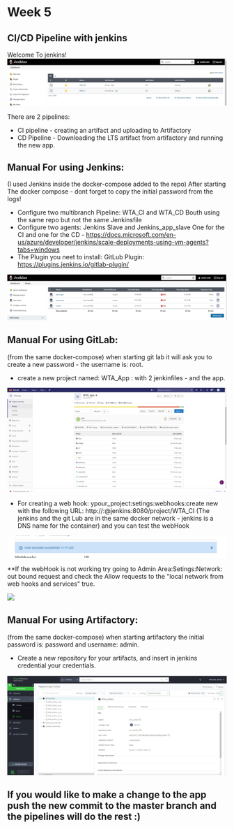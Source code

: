 # Week 5
## CI/CD Pipeline with jenkins

Welcome To jenkins!
![](images/jenkinsUI.png)

There are 2 pipelines:
- CI pipeline - creating an artifact and uploading to Artifactory
- CD Pipeline - Downloading the LTS artifact from artifactory and running the new app.

## Manual For using Jenkins:
(I used Jenkins inside the docker-compose added to the repo)
After starting The docker compose - dont forget to copy the initial password from the logs!

- Configure two multibranch Pipeline: WTA_CI and WTA_CD
Bouth using the same repo but not the same Jenkinsfile
- Configure two agents: Jenkins Slave and Jenkins_app_slave
One for the CI and one for the CD - https://docs.microsoft.com/en-us/azure/developer/jenkins/scale-deployments-using-vm-agents?tabs=windows
- The Plugin you neet to install:
GitLub Plugin: https://plugins.jenkins.io/gitlab-plugin/

![](images/agents.png)

## Manual For using GitLab:
(from the same docker-compose)
when starting git lab it will ask you to create a new password - the username is: root.

- create a new project named: WTA_App : with 2 jenkinfiles - and the app.

![](images/gitLab.png)
- For creating a web hook: ypour_project:setings:webhooks:create new with the following URL: http://<LenkinsId>:<JenkinsAPIToken>@jenkins:8080/project/WTA_CI
(The jenkins and the git Lub are in the same docker network - jenkins is a DNS name for the container)
and you can test the webHook

![](images/webHookTest.png)

**If the webHook is not working try going to Admin Area:Setings:Network: out bound request and check the Allow requests to the "local network from web hooks and services" true.

![](images/outBoundRequest.png.png)

## Manual For using Artifactory:
(from the same docker-compose)
when starting artifactory the initial password is: password and username: admin.

- Create a new repository for your artifacts, and insert in jenkins credential your credentials.

![](images/artifactory.png)

## If you would like to make a change to the app push the new commit to the master branch and the pipelines will do the rest :)
